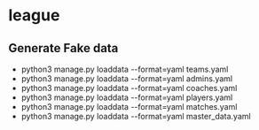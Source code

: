 # league

## Generate Fake data
- python3 manage.py loaddata --format=yaml teams.yaml
- python3 manage.py loaddata --format=yaml admins.yaml
- python3 manage.py loaddata --format=yaml coaches.yaml
- python3 manage.py loaddata --format=yaml players.yaml 
- python3 manage.py loaddata --format=yaml matches.yaml
- python3 manage.py loaddata --format=yaml master_data.yaml
